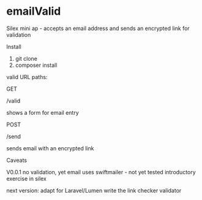 # emailValid

Silex mini ap - accepts an email address and sends an encrypted link for validation

Install
1. git clone
2. composer install


valid URL paths:

GET

/valid

shows a form for email entry

POST

/send

sends email with an encrypted link

Caveats

V0.0.1 	no validation, yet
	email uses swiftmailer - not yet tested
	introductory exercise in silex
	
next version:
	adapt for Laravel/Lumen
	write the link checker validator


